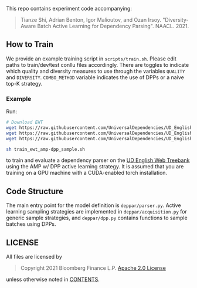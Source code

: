 This repo contains experiment code accompanying:

> Tianze Shi, Adrian Benton, Igor Malioutov, and Ozan Irsoy. "Diversity-Aware Batch Active Learning for Dependency Parsing". NAACL. 2021.


## How to Train

We provide an example training script in `scripts/train.sh`. Please edit paths to train/dev/test conllu files accordingly. There are toggles to indicate which quality and diversity measures to use through the variables `QUALITY` and `DIVERSITY`. `COMBO_METHOD` variable indicates the use of DPPs or a naive top-K strategy.

### Example

Run:

```bash
# Download EWT
wget https://raw.githubusercontent.com/UniversalDependencies/UD_English-EWT/master/en_ewt-ud-train.conllu
wget https://raw.githubusercontent.com/UniversalDependencies/UD_English-EWT/master/en_ewt-ud-dev.conllu
wget https://raw.githubusercontent.com/UniversalDependencies/UD_English-EWT/master/en_ewt-ud-test.conllu

sh train_ewt_amp-dpp_sample.sh
```

to train and evaluate a dependency parser on the [UD English Web Treebank](https://github.com/UniversalDependencies/UD_English-EWT) using the AMP w/ DPP active learning strategy.  It is assumed that you are training on a GPU machine with a CUDA-enabled torch installation.

## Code Structure

The main entry point for the model definition is `deppar/parser.py`. Active learning sampling strategies are implemented in `deppar/acquisition.py` for generic sample strategies, and `deppar/dpp.py` contains functions to sample batches using DPPs.

## LICENSE

All files are licensed by

> Copyright 2021 Bloomberg Finance L.P.
> [Apache 2.0 License](LICENSES/Apache_2.0_License)

unless otherwise noted in [CONTENTS](CONTENTS).
